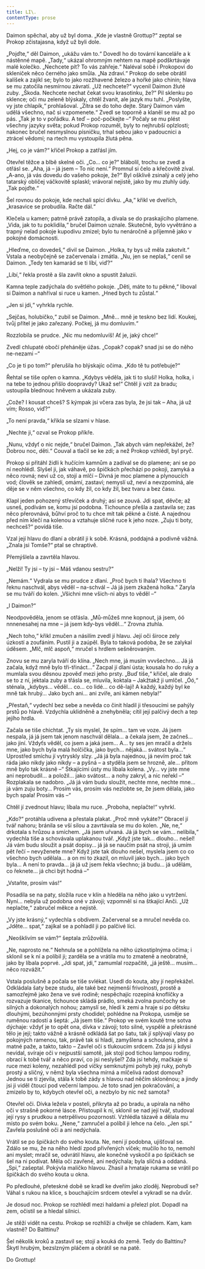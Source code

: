 ```yaml
---
title: LI\.
contentType: prose
---
```


<section>

Daimon spěchal, aby už byl doma. „Kde je vlastně Grottup?“ zeptal se Prokop zčistajasna, když už byli dole.

„Pojďte,“ děl Daimon, „ukážu vám to.“ Dovedl ho do tovární kanceláře a k nástěnné mapě. „Tady,“ ukázal ohromným nehtem na mapě podškrtávaje malé kolečko. „Nechcete pít? To vás zahřeje.“ Naléval sobě i Prokopovi do skleniček něco černého jako smůla. „Na zdraví.“ Prokop do sebe obrátil kalíšek a zajíkl se; bylo to jako rozžhavené železo a hořké jako chinin; hlava se mu zatočila nesmírnou závratí. „Už nechcete?“ vycenil Daimon žluté zuby. „Škoda. Nechcete nechat čekat svou krasotinku, že?“ Pil sklenku po sklence; oči mu zeleně blýskaly, chtěl žvanit, ale jazyk mu tuhl. „Poslyšte, vy jste chlapík,“ prohlašoval. „Zítra se do toho dejte. Starý Daimon vám udělá všechno, nač si vzpomenete.“ Zvedl se toporně a klaněl se mu až po pás. „Tak je to v pořádku. A teď – poč-počkejte –“ Počaly se mu plést všechny jazyky světa; pokud Prokop rozuměl, byly to nejhrubší oplzlosti; nakonec bručel nesmyslnou písničku, trhal sebou jako v padoucnici a ztrácel vědomí; na rtech mu vystoupila žlutá pěna.

„Hej, co je vám?“ křičel Prokop a zatřásl jím.

Otevřel těžce a blbě skelné oči. „Co… co je?“ blábolil, trochu se zvedl a otřásl se. „Aha, já – já jsem – To nic není.“ Promnul si čelo a křečovitě zíval. „A-ano, já vás dovedu do vašeho pokoje, že?“ Byl ošklivě zsinalý a celý jeho tatarský obličej váčkovitě splaskl; vrávoral nejistě, jako by mu ztuhly údy. „Tak pojďte.“

Šel rovnou do pokoje, kde nechali spící dívku. „Aa,“ křikl ve dveřích, „krasavice se probudila. Račte dál.“

Klečela u kamen; patrně právě zatopila, a dívala se do praskajícího plamene. „Vida, jak to tu poklidila,“ bručel Daimon uznale. Skutečně, bylo vyvětráno a trapný nelad pokoje kupodivu zmizel; bylo tu nenáročně a příjemně jako v pokojné domácnosti.

„Hleďme, co dovedeš,“ divil se Daimon. „Holka, ty bys už měla zakotvit.“ Vstala a neobyčejně se začervenala i zmátla. „Nu, jen se neplaš,“ cenil se Daimon. „Tedy ten kamarád se ti líbí, viď?“

„Líbí,“ řekla prostě a šla zavřít okno a spustit žaluzii.

Kamna teple zadýchala do světlého pokoje. „Děti, máte to tu pěkné,“ liboval si Daimon a nahříval si ruce u kamen. „Hned bych tu zůstal.“

„Jen si jdi,“ vyhrkla rychle.

„Sejčas, holubičko,“ zubil se Daimon. „Mně… mně je teskno bez lidí. Koukej, tvůj přítel je jako zařezaný. Počkej, já mu domluvím.“

Rozzlobila se prudce. „Nic mu nedomluvíš! Ať je, jaký chce!“

Zvedl chlupaté obočí přeháněje úžas. „Copak? copak? snad jsi se do něho ne-nezami –“

„Co je ti po tom?“ přerušila ho blýskajíc očima. „Kdo tě tu potřebuje?“

Řehtal se tiše opřen o kamna. „Kdybys věděla, jak ti to sluší! Holka, holka, i na tebe to jednou přišlo doopravdy? Ukaž se!“ Chtěl ji vzít za bradu; ustoupila blednouc hněvem a ukázala zuby.

„Cože? I kousat chceš? S kýmpak jsi včera zas byla, že jsi tak – Aha, já už vím; Rosso, viď?“

„To není pravda,“ křikla se slzami v hlase.

„Nechte ji,“ ozval se Prokop příkře.

„Nunu, vždyť o nic nejde,“ bručel Daimon. „Tak abych vám nepřekážel, že? Dobrou noc, děti.“ Couval a tlačil se ke zdi; a než Prokop vzhlédl, byl pryč.

Prokop si přitáhl židli k hučícím kamnům a zadíval se do plamene; ani se po ní neohlédl. Slyšel ji, jak váhavě, po špičkách přechází po pokoji, zamyká a něco rovná; neví už co, stojí a mlčí – Divná je moc plamene a plynoucích vod; člověk se zahledí, omámí, zastaví; nemyslí už, neví a nevzpomíná, ale děje se v něm všechno, co kdy žil, co kdy žil, bez tvaru a bez času.

Klapl jeden pohozený střevíček a druhý; asi se zouvá. Jdi spat, děvče; až usneš, podívám se, komu jsi podobna. Tichounce přešla a zastavila se; zas něco přerovnává, bůhví proč to tu chce mít tak pěkné a čisté. A najednou před ním klečí na kolenou a vztahuje sličné ruce k jeho noze. „Zuju ti boty, nechceš?“ povídá tiše.

Vzal její hlavu do dlaní a obrátil ji k sobě. Krásná, poddajná a podivně vážná. „Znala jsi Tomše?“ ptal se chraptivě.

Přemýšlela a zavrtěla hlavou.

„Nelži! Ty jsi – ty jsi – Máš vdanou sestru?“

„Nemám.“ Vydrala se mu prudce z dlaní. „Proč bych ti lhala? Všechno ti řeknu naschvál, abys věděl – na-schvál – Já já jsem zkažená holka.“ Zaryla se mu tváří do kolen. „Všichni mne všich-ni abys to věděl –“

„I Daimon?“

Neodpověděla, jenom se otřásla. „Mů-můžeš mne kopnout, já jsem, óó nnnenesahej na mne – já jsem kdy-bys věděl…“ Zrovna ztuhla.

„Nech toho,“ křikl zmučen a násilím zvedl jí hlavu. Její oči široce zely úzkostí a zoufáním. Pustil ji a zaúpěl. Byla to taková podoba, že se zalykal úděsem. „Mlč, mlč aspoň,“ mručel s hrdlem sešněrovaným.

Znovu se mu zaryla tváří do klína. „Nech mne, já musím vvvšechno… Já já začala, když mně bylo tři-třináct…“ Zacpal jí dlaní ústa; kousala ho do ruky a mumlala svou děsnou zpověď mezi jeho prsty. „Buď tiše,“ křičel, ale dralo se to z ní, jektala zuby a třásla se, mluvila, koktala – Jakžtakž ji umlčel. „Óó,“ sténala, „kdybys… věděl… co… co lidé… co dě-lají! A každý, každý byl ke mně tak hrubý… Jako bych ani… ani zvíře, ani kámen nebyla!“

„Přestaň,“ vydechl bez sebe a nevěda co činit hladil ji třesoucími se pahýly prstů po hlavě. Vzdychla uklidněně a znehybněla; cítil její palčivý dech a tep jejího hrdla.

Začala se tiše chichtat. „Ty sis myslel, že spím… tam ve voze. Já jsem nespala, já já jsem tak jenom naschvál dělala… a čekala jsem, že začneš… jako jiní. Vždyťs věděl, co jsem a jaká jsem… A… ty ses jen mračil a držels mne, jako bych byla malá holčička, jako bych… nějaká… svátost byla…“ Uprostřed smíchu jí vytryskly slzy. „Já já byla najednou, já nevím proč tak ráda jako nikdy jako nikdy – a pyšná – a styděla jsem se hrozně, ale… přitom mně bylo tak krásně –“ Štkajícími ústy mu líbala kolena. „Vy… vy jste mne ani neprobudil… a položil… jako svátost… a nohy zakryl, a nic neřekl –“ Rozplakala se nadobro. „Já já vám budu sloužit, nechte mne, nechte mne… já vám zuju boty… Prosím vás, prosím vás nezlobte se, že jsem dělala, jako bych spala! Prosím vás –“

Chtěl jí zvednout hlavu; líbala mu ruce. „Proboha, neplačte!“ vyhrkl.

„Kdo?“ protáhla udivena a přestala plakat. „Proč mně vykáte?“ Obracel jí tvář nahoru; bránila se vší silou a zavrtávala se mu do kolen. „Ne, ne,“ drkotala s hrůzou a smíchem. „Já jsem uřvaná. Já já bych se vám… nelíbila,“ vydechla tiše a schovávala uplakanou tvář. „Když jste tak… dlouho… nešel! Já vám budu sloužit a psát dopisy… já já se naučím psát na stroji, já umím pět řečí – nevyženete mne? Když jste tak dlouho nešel, myslela jsem co co všechno bych udělala… a on mi to zkazil, on mluvil jako bych… jako bych byla… A není to pravda… já já už jsem řekla všechno; já budu… já udělám, co řeknete… já chci být hodná –“

„Vstaňte, prosím vás!“

Posadila se na paty, složila ruce v klín a hleděla na něho jako u vytržení. Nyní… nebyla už podobna oné v závoji; vzpomněl si na štkající Anči. „Už neplačte,“ zabručel měkce a nejistě.

„Vy jste krásný,“ vydechla s obdivem. Začervenal se a mručel nevěda co. „Jděte… spat,“ zajíkal se a pohladil ji po palčivé líci.

„Neošklivím se vám?“ šeptala zrůžovělá.

„Ne, naprosto ne.“ Nehnula se a pohlížela na něho úzkostiplnýma očima; i sklonil se k ní a políbil ji; zarděla se a vrátila mu to zmateně a neobratně, jako by líbala poprvé. „Jdi spat, jdi,“ zamumlal rozpačitě, „já ještě… musím… něco rozvážit.“

Vstala poslušně a počala se tiše svlékat. Usedl do kouta, aby jí nepřekážel. Odkládala šaty beze studu, ale také bez nejmenší frivolnosti, prostě a samozřejmě jako žena ve své rodině; nespěchajíc rozepíná knoflíčky a rozvazuje tkanice, tichounce skládá prádlo, smeká zvolna punčochy se silných a dokonalých nohou; zamyslí se, hledí k zemi a hraje si po dětsku dlouhými, bezúhonnými prsty chodidel; pohlédne na Prokopa, usměje se ruměnou radostí a šeptá: „Já jsem tiše.“ Prokop ve svém koutě trne sotva dýchaje: vždyť je to opět ona, dívka v závoji; toto silné, vyspělé a překrásné tělo je její; takto vážně a krásně odkládá šat po šatu, tak jí splývají vlasy po pokojných ramenou, tak, právě tak si hladí, zamyšlena a schoulena, plné a matné paže, a takto, takto – Zavřel oči s tlukoucím srdcem. Zda jsi ji kdysi nevídal, svíraje oči v nejpustší samotě, jak stojí pod tichou lampou rodiny, obrací k tobě tvář a něco praví, co jsi neslyšel? Zda jsi tehdy, mačkaje si ruce mezi koleny, nezahlédl pod víčky semknutými pohyb její ruky, pohyb prostý a sličný, v němž byla všechna mírná a mlčelivá radost domova? Jednou se ti zjevila, stála k tobě zády s hlavou nad něčím skloněnou; a jindy jsi ji viděl čtoucí pod večerní lampou. Je toto snad jen pokračování, a zmizelo by to, kdybych otevřel oči, a nezbylo by nic než samota?

Otevřel oči. Dívka ležela v posteli, přikryta až po bradu, a upírala na něho oči v strašně pokorné lásce. Přistoupil k ní, sklonil se nad její tvář, studoval její rysy s prudkou a netrpělivou pozorností. Vzhlédla tázavě a dělala mu místo po svém boku. „Nene,“ zamručel a políbil ji lehce na čelo. „Jen spi.“ Zavřela poslušně oči a ani nedýchala.

Vrátil se po špičkách do svého kouta. Ne, není jí podobna, ujišťoval se. Zdálo se mu, že na něho hledí zpod přivřených víček; mučilo ho to, nemohl ani myslet; mračil se, odvrátil hlavu, ale konečně vyskočil a po špičkách se šel na ni podívat. Měla oči zavřené, ani nedýchala; byla sličná a oddaná. „Spi,“ zašeptal. Pokývla maličko hlavou. Zhasil a hmataje rukama se vrátil po špičkách do svého kouta u okna.

Po předlouhé, přeteskné době se kradl ke dveřím jako zloděj. Neprobudí se? Váhal s rukou na klice, s bouchajícím srdcem otevřel a vykradl se na dvůr.

Je dosud noc. Prokop se rozhlédl mezi haldami a přelezl plot. Dopadl na zem, očistil se a hledal silnici.

Je stěží vidět na cestu. Prokop se rozhlíží a chvěje se chladem. Kam, kam vlastně? Do Balttinu?

Šel několik kroků a zastavil se; stojí a kouká do země. Tedy do Balttinu? Škytl hrubým, bezslzným pláčem a obrátil se na patě.

Do Grottup!

</section>

[^1]: Brizance (franc.) – tříštivost. _Pozn. red_.

[^2]: Ve velkém. _Pozn. red_.

[^3]: Kupředu! _Pozn. red_.

[^4]: Ulstr – těžký zimní kabát. _Pozn. red_.

[^5]: Frýzek – vlys. _Pozn. red_.

[^6]: Překlad O. Vaňorného (1921).

[^7]: Amence (lat.) – zmatenost. _Pozn. red_.

[^8]: Divinace (lat.) – tušení, předvídání. _Pozn. red_.

[^9]: Kybelé, podle řecké mytologie maloasijská „velká matka bohů“, matka veškerého života. _Pozn. red_.

[^10]: L. Buchner (1824–1899) – něm. lékař a filozof s radikálně materialistickými názory. _Pozn. red_.

[^11]: Bootes (lat.) – souhvězdí Pastýře. _Pozn. red_.

[^12]: Ženerózní /generózní (franc.) – šlechetný. _Pozn. red_.

[^13]: Očekávám tě, P. S. Pozor, K. dorazil z Hamburku… _Pozn. red_.

[^14]: Jinak na to K. přijde. _Pozn. red_.

[^15]: „Jednomu jest vznešenou, nebeskou bohyní, druhému vydatnou krávou, která mu dává mléko.“ Schillerův epigram, překlad O. Vaňorný. _Pozn. red_.

[^16]: Nauen – německé město, v němž byla r. 1906 založena nejstarší německá radiostanice. _Pozn. red._

[^17]: Makao /macao – karetní hra. _Pozn. red_.

[^18]: Aiás – hrdina Homérovy Iliady, nejvyšší a nejsilnější ze všech Achájců. _Pozn. red_.

[^19]: Laissez-passer (franc.) – propustka. _Pozn. red_.

[^20]: Chaise longue (franc.) – lehátko. _Pozn. red_.

[^21]: Želví polévka. _Pozn. red_.

[^22]: Bej / beg (tur.) – islámský panovník, později nižší hodnostář či úředník. _Pozn. red_.

[^23]: Galop (franc.) – klus. _Pozn. red_.

[^24]: Fraktura femoris (lat.) – zlomenina stehenní kosti. _Pozn. red_.

[^25]: Swedenborg, Imanuel (1688–1772) – švéd. přírodovědec, známý mj. svými teozofickými vizemi. _Pozn. red_.

[^26]: Cousine (franc.) – bratranec. _Pozn. red_.

[^27]: Můj strýc. _Pozn. red_.

[^28]: Velký umělec. _Pozn. red_.

[^29]: Učitel tance. _Pozn. red_.

[^30]: Elože (řec.) – chvalořeč, pochvala. _Pozn. red_.

[^31]: To je hloupé. _Pozn. red_.

[^32]: Kakemono (jap.) – svitkový závěsný obraz. _Pozn. red_.

[^33]: Konfinace – úřední příkaz k pobytu na určeném místě, omezení volného pohybu. _Pozn. red_.

[^34]: Inkulpace – obvinění. _Pozn. red_.

[^35]: Dernier cri (franc.) – dosl. poslední výkřik. _Pozn. red_.

[^36]: Komtur (franc.) – vyšší hodnostář rytířského řádu. _Pozn. red_.

[^37]: Dreadnought (angl.) – pův. název bitevní lodi (Ničeho se neboj), obecné označení pro takový typ lodí. _Pozn. red_.

[^38]: Velmi laskavý. _Pozn. red_.

[^39]: Bunčuk (tur.) – vojenský odznak (žerď s koňským ohonem). _Pozn. red_.

[^40]: Extra statum (lat.) – mimo stav, mimořádně. _Pozn. red_.

[^41]: Sapér (franc.) – ženista. _Pozn. red_.

[^42]: Peignoir (franc.) – župan. _Pozn. red_.

[^43]: Kontribuce – peněžní dávky vymáhané okupační mocí na obyvatelstvu obsazeného území. _Pozn. red_.

[^44]: Tastr (něm.) – tlačítko, vypínač. _Pozn. red_.

[^45]: Sláva vítězství! _Pozn. red_.

[^46]: Mitrajéza (z franc. mitrailleuse) – palná zbraň, předchůdce kulometu. _Pozn. red_.
